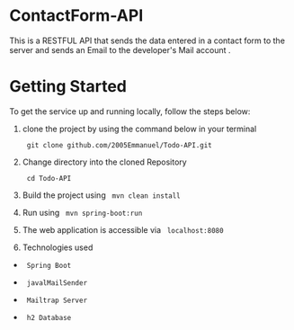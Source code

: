# ContactForm-API
This is a RESTFUL API that sends the data entered in a contact form to the server and sends an Email to the developer's Mail account .


# Getting Started
  To get the service up and running locally, follow the steps below:

   1. clone the project by using the command
      below in your terminal
    
       ```  git clone github.com/2005Emmanuel/Todo-API.git  ```
    
   2. Change directory into the cloned Repository
   
       ```  cd Todo-API  ```
    
   3. Build the project using  ```  mvn clean install  ```

   4. Run using ```  mvn spring-boot:run  ```

   5. The web application is accessible via ```  localhost:8080  ``` 


 3.  Technologies used

 -      Spring Boot
 -      javalMailSender
 -      Mailtrap Server
 -      h2 Database
 
